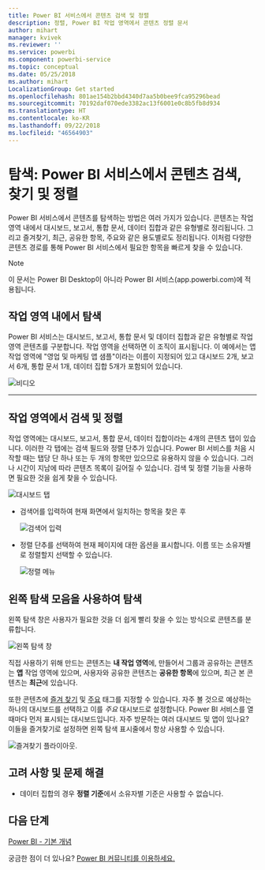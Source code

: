 ```yaml
---
title: Power BI 서비스에서 콘텐츠 검색 및 정렬
description: 정렬, Power BI 작업 영역에서 콘텐츠 정렬 문서
author: mihart
manager: kvivek
ms.reviewer: ''
ms.service: powerbi
ms.component: powerbi-service
ms.topic: conceptual
ms.date: 05/25/2018
ms.author: mihart
LocalizationGroup: Get started
ms.openlocfilehash: 801ae154b2bbd4340d7aa5b0bee9fca95296bead
ms.sourcegitcommit: 70192daf070ede3382ac13f6001e0c8b5fb8d934
ms.translationtype: HT
ms.contentlocale: ko-KR
ms.lasthandoff: 09/22/2018
ms.locfileid: "46564903"
---
```

# <a name="navigation-searching-finding-and-sorting-content-in-power-bi-service"></a>탐색: Power BI 서비스에서 콘텐츠 검색, 찾기 및 정렬
Power BI 서비스에서 콘텐츠를 탐색하는 방법은 여러 가지가 있습니다. 콘텐츠는 작업 영역 내에서 대시보드, 보고서, 통합 문서, 데이터 집합과 같은 유형별로 정리됩니다.  그리고 즐겨찾기, 최근, 공유한 항목, 주요와 같은 용도별로도 정리됩니다. 이처럼 다양한 콘텐츠 경로를 통해 Power BI 서비스에서 필요한 항목을 빠르게 찾을 수 있습니다.  

>[!NOTE] 
>이 문서는 Power BI Desktop이 아니라 Power BI 서비스(app.powerbi.com)에 적용됩니다.

## <a name="navigation-within-workspaces"></a>작업 영역 내에서 탐색

Power BI 서비스는 대시보드, 보고서, 통합 문서 및 데이터 집합과 같은 유형별로 작업 영역 콘텐츠를 구분합니다. 작업 영역을 선택하면 이 조직이 표시됩니다. 이 예에서는 앱 작업 영역에 "영업 및 마케팅 앱 샘플"이라는 이름이 지정되어 있고 대시보드 2개, 보고서 6개, 통합 문서 1개, 데이터 집합 5개가 포함되어 있습니다.

![비디오](./media/end-user-search-filter-sort/workspaces.gif)

________________________________________

## <a name="searching-and-sorting-in-workspaces"></a>작업 영역에서 검색 및 정렬
작업 영역에는 대시보드, 보고서, 통합 문서, 데이터 집합이라는 4개의 콘텐츠 탭이 있습니다.  이러한 각 탭에는 검색 필드와 정렬 단추가 있습니다.  Power BI 서비스를 처음 시작할 때는 탭당 단 하나 또는 두 개의 항목만 있으므로 유용하지 않을 수 있습니다.  그러나 시간이 지남에 따라 콘텐츠 목록이 길어질 수 있습니다.  검색 및 정렬 기능을 사용하면 필요한 것을 쉽게 찾을 수 있습니다.

![대시보드 탭](./media/end-user-search-filter-sort/power-bi-search-sort2.png)

* 검색어를 입력하여 현재 화면에서 일치하는 항목을 찾은 후
  
   ![검색어 입력](./media/end-user-search-filter-sort/power-bi-search2.png)
* 정렬 단추를 선택하여 현재 페이지에 대한 옵션을 표시합니다. 이름 또는 소유자별로 정렬할지 선택할 수 있습니다.
  
   ![정렬 메뉴](./media/end-user-search-filter-sort/power-bi-sort-alpha.png)

## <a name="navigation-using-the-left-navbar"></a>왼쪽 탐색 모음을 사용하여 탐색
왼쪽 탐색 창은 사용자가 필요한 것을 더 쉽게 빨리 찾을 수 있는 방식으로 콘텐츠를 분류합니다.  

![왼쪽 탐색 창](./media/end-user-search-filter-sort/power-bi-newnav.png)



직접 사용하기 위해 만드는 콘텐츠는 **내 작업 영역**에, 만들어서 그룹과 공유하는 콘텐츠는 **앱** 작업 영역에 있으며, 사용자와 공유한 콘텐츠는 **공유한 항목**에 있으며, 최근 본 콘텐츠는 **최근**에 있습니다.

또한 콘텐츠에 [즐겨 찾기](end-user-favorite.md) 및 [주요](end-user-featured.md) 태그를 지정할 수 있습니다. 자주 볼 것으로 예상하는 하나의 대시보드를 선택하고 이를 *주요* 대시보드로 설정합니다. Power BI 서비스를 열 때마다 먼저 표시되는 대시보드입니다. 자주 방문하는 여러 대시보드 및 앱이 있나요? 이들을 즐겨찾기로 설정하면 왼쪽 탐색 표시줄에서 항상 사용할 수 있습니다.

![즐겨찾기 플라이아웃](./media/end-user-search-filter-sort/power-bi-favorite-flyout.png).


## <a name="considerations-and-troubleshooting"></a>고려 사항 및 문제 해결
* 데이터 집합의 경우 **정렬 기준**에서 소유자별 기준은 사용할 수 없습니다.

## <a name="next-steps"></a>다음 단계
[Power BI - 기본 개념](end-user-basic-concepts.md)

궁금한 점이 더 있나요? [Power BI 커뮤니티를 이용하세요.](http://community.powerbi.com/)